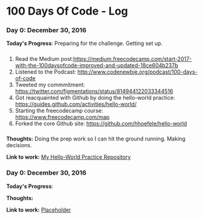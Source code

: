 # 100 Days Of Code - Log

### Day 0: December 30, 2016

**Today's Progress**: Preparing for the challenge.  Getting set up.
##### 
1. Read the Medium post:https://medium.freecodecamp.com/start-2017-with-the-100daysofcode-improved-and-updated-18ce604b237b 
2. Listened to the Podcast: http://www.codenewbie.org/podcast/100-days-of-code
3. Tweeted my commmitment:  https://twitter.com/figmentations/status/814944122033344516
4. Got reacquainted with Github by doing the hello-world practice:  https://guides.github.com/activities/hello-world/
5. Starting the freecodecamp course: https://www.freecodecamp.com/map
6. Forked the core Github site: https://github.com/hhoefele/hello-world
##### 
**Thoughts:** Doing the prep work so I can hit the ground running. Making decisions.

**Link to work:** [My Hello-World Practice Repository](https://github.com/hhoefele/hello-world)

### Day 0: December 30, 2016

**Today's Progress**:

**Thoughts:**

**Link to work:** [Placeholder](http://example.com)
